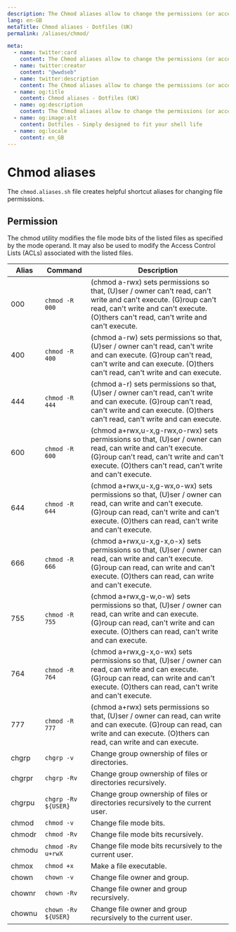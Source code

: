 ```yaml
---
description: The Chmod aliases allow to change the permissions (or access mode) of a file or directory.
lang: en-GB
metaTitle: Chmod aliases - Dotfiles (UK)
permalink: /aliases/chmod/

meta:
  - name: twitter:card
    content: The Chmod aliases allow to change the permissions (or access mode) of a file or directory.
  - name: twitter:creator
    content: "@wwdseb"
  - name: twitter:description
    content: The Chmod aliases allow to change the permissions (or access mode) of a file or directory.
  - name: og:title
    content: Chmod aliases - Dotfiles (UK)
  - name: og:description
    content: The Chmod aliases allow to change the permissions (or access mode) of a file or directory.
  - name: og:image:alt
    content: Dotfiles - Simply designed to fit your shell life
  - name: og:locale
    content: en_GB
---
```


# Chmod aliases

The `chmod.aliases.sh` file creates helpful shortcut aliases for changing
file permissions.

## Permission

The chmod utility modifies the file mode bits of the listed files as specified
by the mode operand. It may also be used to modify the Access Control Lists
(ACLs) associated with the listed files.

| Alias | Command | Description |
| ----- | ----- | ----- |
| 000 | `chmod -R 000` | (chmod a-rwx) sets permissions so that, (U)ser / owner can't read, can't write and can't execute. (G)roup can't read, can't write and can't execute. (O)thers can't read, can't write and can't execute. |
| 400 | `chmod -R 400` | (chmod a-rw) sets permissions so that, (U)ser / owner can't read, can't write and can execute. (G)roup can't read, can't write and can execute. (O)thers can't read, can't write and can execute. |
| 444 | `chmod -R 444` | (chmod a-r) sets permissions so that, (U)ser / owner can't read, can't write and can execute. (G)roup can't read, can't write and can execute. (O)thers can't read, can't write and can execute. |
| 600 | `chmod -R 600` | (chmod a+rwx,u-x,g-rwx,o-rwx) sets permissions so that, (U)ser / owner can read, can write and can't execute. (G)roup can't read, can't write and can't execute. (O)thers can't read, can't write and can't execute. |
| 644 | `chmod -R 644` | (chmod a+rwx,u-x,g-wx,o-wx) sets permissions so that, (U)ser / owner can read, can write and can't execute. (G)roup can read, can't write and can't execute. (O)thers can read, can't write and can't execute. |
| 666 | `chmod -R 666` | (chmod a+rwx,u-x,g-x,o-x) sets permissions so that, (U)ser / owner can read, can write and can't execute. (G)roup can read, can write and can't execute. (O)thers can read, can write and can't execute. |
| 755 | `chmod -R 755` | (chmod a+rwx,g-w,o-w) sets permissions so that, (U)ser / owner can read, can write and can execute. (G)roup can read, can't write and can execute. (O)thers can read, can't write and can execute. |
| 764 | `chmod -R 764` | (chmod a+rwx,g-x,o-wx) sets permissions so that, (U)ser / owner can read, can write and can execute. (G)roup can read, can write and can't execute. (O)thers can read, can't write and can't execute. |
| 777 | `chmod -R 777` | (chmod a+rwx) sets permissions so that, (U)ser / owner can read, can write and can execute. (G)roup can read, can write and can execute. (O)thers can read, can write and can execute. |
| chgrp | `chgrp -v` | Change group ownership of files or directories. |
| chgrpr | `chgrp -Rv` | Change group ownership of files or directories recursively. |
| chgrpu | `chgrp -Rv ${USER}` | Change group ownership of files or directories recursively to the current user. |
| chmod | `chmod -v` | Change file mode bits. |
| chmodr | `chmod -Rv` | Change file mode bits recursively. |
| chmodu | `chmod -Rv u+rwX` | Change file mode bits recursively to the current user. |
| chmox | `chmod +x` | Make a file executable. |
| chown | `chown -v` | Change file owner and group. |
| chownr | `chown -Rv` | Change file owner and group recursively. |
| chownu | `chown -Rv ${USER}` | Change file owner and group recursively to the current user. |
